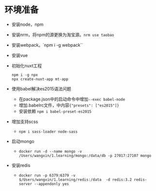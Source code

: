 # 环境准备
* 安装node，npm
* 安装nrm，将npm的源更换为淘宝源。`nrm use taobao`
* 安装webpack。`npm i -g webpack``
* 安装vue
* 初始化nuxt工程
  ```
  npm i -g npx
  npx create-nuxt-app mt-app
  ```
* 使用babel解决es2015语法问题
    * 在package.json中的启动命令中增加`--exec babel-node`
    * 增加.babelrc文件，中内容`{"presets": ["es2015"]}`
    * 安装依赖 `npm i babel-preset-es2015`


* 增加支持scss
    * `npm i sass-loader node-sass`

* 启动mongo
    * `docker run -d --name mongo -v /Users/wangxin/1.learning/mongo:/data/db -p 27017:27107 mongo`

* 安装redis
    * `docker run -p 6379:6379 -v $/Users/wangxin/1.learning/redis:/data  -d redis:3.2 redis-server --appendonly yes`